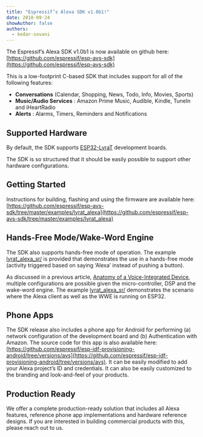 ```yaml
---
title: "Espressif’s Alexa SDK v1.0b1!"
date: 2018-09-24
showAuthor: false
authors: 
  - kedar-sovani
---
```

The Espressif’s Alexa SDK v1.0b1 is now available on github here: [https://github.com/espressif/esp-avs-sdk](https://github.com/espressif/esp-avs-sdk)

This is a low-footprint C-based SDK that includes support for all of the following features:

- __Conversations__  (Calendar, Shopping, News, Todo, Info, Movies, Sports)
- __Music/Audio Services__ : Amazon Prime Music, Audible, Kindle, TuneIn and iHeartRadio
- __Alerts__ : Alarms, Timers, Reminders and Notifications

## Supported Hardware

By default, the SDK supports [ESP32-LyraT](https://www.espressif.com/en/products/hardware/esp32-lyrat) development boards.

The SDK is so structured that it should be easily possible to support other hardware configurations.

## Getting Started

Instructions for building, flashing and using the firmware are available here: [https://github.com/espressif/esp-avs-sdk/tree/master/examples/lyrat_alexa](https://github.com/espressif/esp-avs-sdk/tree/master/examples/lyrat_alexa)

## Hands-Free Mode/Wake-Word Engine

The SDK also supports hands-free mode of operation. The example [lyrat_alexa_sr/](https://github.com/espressif/esp-avs-sdk/tree/master/examples/lyrat_alexa_sr) is provided that demonstrates the use in a hands-free mode (activity triggered based on saying ‘Alexa’ instead of pushing a button).

As discussed in a previous article, [Anatomy of a Voice-Integrated Device](https://medium.com/the-esp-journal/anatomy-of-a-voice-controlled-device-e48703e0ec20), multiple configurations are possible given the micro-controller, DSP and the wake-word engine. The example [lyrat_alexa_sr/](https://github.com/espressif/esp-avs-sdk/tree/master/examples/lyrat_alexa_sr) demonstrates the scenario where the Alexa client as well as the WWE is running on ESP32.

## Phone Apps

The SDK release also includes a phone app for Android for performing (a) network configuration of the development board and (b) Authentication with Amazon. The source code for this app is also available here: [https://github.com/espressif/esp-idf-provisioning-android/tree/versions/avs](https://github.com/espressif/esp-idf-provisioning-android/tree/versions/avs). It can be easily modified to add your Alexa project’s ID and credentials. It can also be easily customized to the branding and look-and-feel of your products.

## Production Ready

We offer a complete production-ready solution that includes all Alexa features, reference phone app implementations and hardware reference designs. If you are interested in building commercial products with this, please reach out to us.

